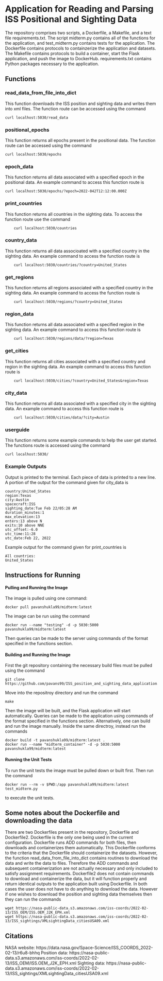 <h1>Application for Reading and Parsing ISS Positional and Sighting Data</h1>
The repository comprises two scripts, a Dockerfile, a Makefile, and a text file requirements.txt. The script midterm.py contains all of the functions for the application, and test_midterm.py contains tests for the application. The Dockerfile contains protocols to containzerize the application and datasets. The Makefile contains protocols to build a container, start the Flask application, and push the image to DockerHub. requirements.txt contains Python packages necessary to the application. 
<h2>Functions</h2>
<h3>read_data_from_file_into_dict</h3>
This function downloads the ISS position and sighting data and writes them into xml files. The function route can be accessed using the command

	curl localhost:5030/read_data

<h3>positional_epochs</h3>
This function returns all epochs present in the positional data. The function route can be accessed using the command

	curl localhost:5030/epochs

<h3>epoch_data</h3>
This function returns all data associated with a specified epoch in the positional data. An example command to access this function route is

	curl localhost:5030/epochs/?epoch=2022-042T12:12:00.000Z

<h3>print_countries</h3>
This function returns all countries in the sighting data. To access the function route use the command

        curl localhost:5030/countries

<h3>country_data</h3>
This function returns all data associoated with a specified country in the sighting data. An example command to access the function route is

        curl localhost:5030/countries/?country=United_States

<h3>get_regions</h3>
This function returns all regions associated with a specified country in the sighting data. An example command to access the function route is

        curl localhost:5030/regions/?country=United_States

<h3>region_data</h3>
This function returns all data associated with a specified region in the sighting data. An example command to access this function route is

        curl localhost:5030/regions/data/?region=Texas

<h3>get_cities</h3>
This function returns all cities associated with a specified country and region in the sighting data. An example command to access this function route is

        curl localhost:5030/cities/?country=United_States&region=Texas

<h3>city_data</h3>
This function returns all data associated with a specified city in the sighting data. An example command to access this function route is

        curl localhost:5030/cities/data/?city=Austin

<h3>userguide</h3>
This function returns some example commands to help the user get started. The functions route is accessed using the command

	curl localhost:5030/

<h3>Example Outputs</h3>
Output is printed to the terminal. Each piece of data is printed to a new line. A portion of the output for the command given for city_data is

	country:United_States
	region:Texas
	city:Austin
	spacecraft:ISS
	sighting_date:Tue Feb 22/05:28 AM
	duration_minutes:1
	max_elevation:13
	enters:13 above N
	exits:10 above NNE
	utc_offset:-6.0
	utc_time:11:28
	utc_date:Feb 22, 2022

Example output for the command given for print_countries is

	All countries:
	United_States


<h2>Instructions for Running</h2>
<h4>Pulling and Running the Image</h4>
The image is pulled using one command:

	docker pull pavanshukla99/midterm:latest 

The image can be run using the command

	docker run --name "testing" -d -p 5030:5000 pavanshukla99/midterm:latest

Then queries can be made to the server using commands of the format specified in the functions section.  

<h4>Building and Running the Image</h4>
First the git repository containing the necessary build files must be pulled using the command

	git clone https://github.com/pavans99/ISS_position_and_sighting_data_application.git

Move into the repositroy directory and run the command

	make

Then the image will be built, and the Flask application will start automatically. Queries can be made to the application using commands of the format specified in the functions section.
Alternatively, one can build and run the image manually. Inside the same directroy, instead run the commands

	docker build -t pavanshukla99/midterm:latest .
	docker run --name "midterm_container" -d -p 5030:5000 pavanshukla99/midterm:latest

<h4>Running the Unit Tests</h4>
To run the unit tests the image must be pulled down or built first. Then run the command 

	docker run --rm -v $PWD:/app pavanshukla99/midterm:latest test_midterm.py

to execute the unit tests.

<h2>Some notes about the Dockerfile and downloading the data</h2>
There are two Dockerfiles present in the repository, Dockerfile and Dockerfile2. Dockerfile is the only one being used in the current configuration. Dockerfile runs ADD commands for both files, then downloads and containerizes them automatically. This Dockerfile conforms to the criteria that the Dockerfile should containerize the datasets. However, the function read_data_from_file_into_dict contains routines to download the data and write the data to files. Therefore the ADD commands and subsequent containerization are not actually necessary and only included to satisfy assignment requirements. Dockerfile2 does not contain commands to download and containerize the data, but it will function properly and return identical outputs to the application built using Dockerfile. In both cases the user does not have to do anything to download the data. However if one wishes to download the position and sighting data themselves then they can run the commands

	wget https://nasa-public-data.s3.amazonaws.com/iss-coords/2022-02-13/ISS_OEM/ISS.OEM_J2K_EPH.xml
	wget https://nasa-public-data.s3.amazonaws.com/iss-coords/2022-02-13/ISS_sightings/XMLsightingData_citiesUSA09.xml

<h2>Citations</h2>
NASA website: https://data.nasa.gov/Space-Science/ISS_COORDS_2022-02-13/r6u8-bhhq
Position data: https://nasa-public-data.s3.amazonaws.com/iss-coords/2022-02-13/ISS_OEM/ISS.OEM_J2K_EPH.xml
Sighting data: https://nasa-public-data.s3.amazonaws.com/iss-coords/2022-02-13/ISS_sightings/XMLsightingData_citiesUSA09.xml
